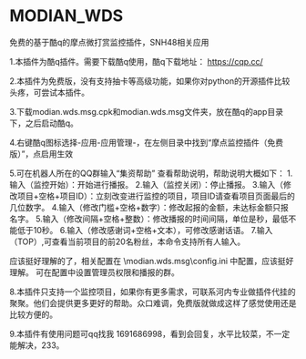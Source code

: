# MODIAN_WDS
免费的基于酷q的摩点微打赏监控插件，SNH48相关应用

1.本插件为酷q插件。需要下载酷q使用，酷q下载地址：
https://cqp.cc/

2.本插件为免费版，没有支持抽卡等高级功能，如果你对python的开源插件比较头疼，可尝试本插件。

3.下载modian.wds.msg.cpk和modian.wds.msg文件夹，放在酷q的app目录下，之后启动酷q。

4.右键酷q图标选择-应用-应用管理-，在左侧目录中找到“摩点监控插件（免费版）”，点启用生效

5.可在机器人所在的QQ群输入“集资帮助” 查看帮助说明，帮助说明大概如下：
1.输入（监控开始）：开始进行播报。
2.输入（监控关闭）：停止播报。
3.输入（修改项目+空格+项目ID）：立刻改变进行监控的项目，项目ID请查看项目页面最后的几位数字。
4.输入（修改门槛+空格+数字）：修改起报的金额，未达标金额只报名字。
5.输入（修改间隔+空格+整数）：修改播报的时间间隔，单位是秒，最低不能低于10秒。
6.输入（修改感谢词+空格+文本），可修改感谢话语。
7.输入（TOP）,可查看当前项目的前20名粉丝，本命令支持所有人输入。

应该挺好理解的了，相关配置在 \modian.wds.msg\config.ini 中配置，应该挺好理解。
可在配置中设置管理员权限和播报的群。

8.本插件只支持一个监控项目，如果你有更多需求，可联系河内专业做插件代挂的聚聚。他们会提供更多更好的帮助。众口难调，免费版就做成这样了感觉使用还是比较方便的。

9.本插件有使用问题可qq找我 1691686998，看到会回复，水平比较菜，不一定能解决，233。
